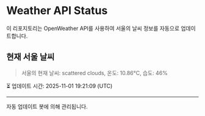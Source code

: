 
# Weather API Status

이 리포지토리는 OpenWeather API를 사용하여 서울의 날씨 정보를 자동으로 업데이트합니다.

## 현재 서울 날씨
> 서울의 현재 날씨: scattered clouds, 온도: 10.86°C, 습도: 46%

⏳ 업데이트 시간: 2025-11-01 19:21:09 (UTC)

---
자동 업데이트 봇에 의해 관리됩니다.
